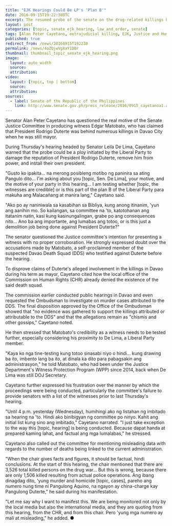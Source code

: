 ```yaml
---
title: "EJK Hearings Could Be LP's 'Plan B'"
date: 2016-09-15T19:22:38UTC
excerpt: The resumed probe of the senate on the drug-related killings headed by Senator Leila De Lima, Cayetano warned, could be a ploy initiated by the Liberal Party to damage the reputation of President Rodrigo Duterte, remove him from power, and install their own president.
layout: post
categories: [topic, senate_ejk_hearing, law_and_order, senate]
tags: [Alan Peter Cayetano, extrajudicial killing, EJK, Justice and Human Rights Committee, Senate]
published: true
redirect_from: /news/20160915T192238
permalink: /news/4oZQjwVgXaY1DBr
thumbnail: thumbnail_topic_senate_ejk_hearing.png
image:
  layout: auto_width
  source: 
  attribution: 
video:
  layout: [topic, top | bottom]
  source: 
  attribution: 
sources:
  - label: Senate of the Republic of the Philippines
    link: http://www.senate.gov.ph/press_release/2016/0915_cayetanoa1.asp
---
```


Senator Alan Peter Cayetano has questioned the real motive of the Senate Justice Committee in producing witness Edgar Matobato, who has claimed that President Rodrigo Duterte was behind numerous killings in Davao City when he was still mayor.

During Thursday's hearing headed by Senator Leila De Lima, Cayetano warned that the probe could be a ploy initiated by the Liberal Party to damage the reputation of President Rodrigo Duterte, remove him from power, and install their own president.

"Gusto ko ipakita... na merong posibleng motibo ng paninira sa ating Pangulo dito... I'm asking about you [topic, Sen. De Lima], your motive, and the motive of your party in this hearing... I am testing whether [topic, the witnesses are credible] or is this part of the plan B of the Liberal Party para makuha ang Malacañang at manira lang," Cayetano said.

"Ako po ay naniniwala sa kasabihan sa Bibliya, kung anong itinanim, 'yun ang aanihin mo. So kailangan, sa committee na 'to, katotohanan ang itatanim natin, kasi kung kasinungalingan, grabe po ang consequences nito... Ano ba ang importante, ang lumabas ang totoo, or is this just a demolition job being done against President Duterte?"

The senator questioned the Justice committee's intention for presenting a witness with no proper corroboration. He strongly expressed doubt over the accusations made by Matobato, a self-proclaimed member of the suspected Davao Death Squad (DDS) who testified against Duterte before the hearing.

To disprove claims of Duterte's alleged involvement in the killings in Davao during his term as mayor, Cayetano cited how the local office of the Commission on Human Rights (CHR) already denied the existence of the said death squad.

The commission earlier conducted public hearings in Davao and even requested the Ombudsman to investigate on murder cases attributed to the DDS. The final disposition approved by the Office of the Ombudsman showed that "no evidence was gathered to support the killings attributed or attributable to the DDS" and that the allegations remain as "chismis and other gossips," Cayetano noted.

He then stressed that Matobato's credibility as a witness needs to be tested further, especially considering his proximity to De Lima, a Liberal Party member.

"Kaya ko nga tine-testing kung totoo sinasabi niyo o hindi... kung drawing ba ito, imbento lang ba ito, at dinala ka dito para pabagsakin ang administrasyon," he told Matobato, who had been under the Justice Department's Witness Protection Program (WPP) since 2014, back when De Lima was still DOJ Secretary.

Cayetano further expressed his frustration over the manner by which the proceedings were being conducted, particularly the committee's failure to provide senators with a list of the witnesses prior to last Thursday's hearing.

"Until 4 p.m. yesterday (Wednesday), humihingi ako ng listahan ng imbitado sa hearing na 'to. Hindi ako binibigyan ng committee po ninyo. Kahit ang initial list kung sino ang imbitado," Cayetano narrated. "I just take exception to the way this [topic, hearing] is being conducted. Because dapat handa at prepared kaming lahat, and factual ang mga lumalabas," he stressed.

Cayetano also called out the committee for mentioning misleading data with regards to the number of deaths being linked to the current administration.

"When the chair gives facts and figures, it should be factual, hindi conclusions. At the start of this hearing, the chair mentioned that there are 3,526 total killed persons on the drug war... But this is wrong, because there are only 1,506 killed resulting from actual police operations. Ang ibang dinagdag dito, 'yung murder and homicide [topic, cases], pareho ang numero nung time ni Pangulong Aquino, na ngayon ay china-charge kay Pangulong Duterte," he said during his manifestation.

"Let me say why I want to manifest this. We are being monitored not only by the local media but also the international media, and they are quoting from this hearing, from the CHR, and from this chair. Pero 'yung mga numero ay mali at misleading," he added.
&#x25cf;


